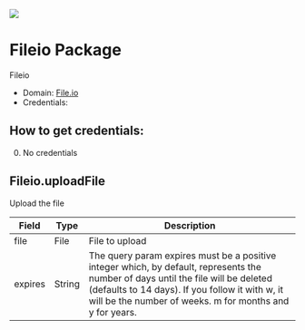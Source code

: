 [![](https://scdn.rapidapi.com/RapidAPI_banner.png)](https://rapidapi.com/package/Fileio/functions?utm_source=RapidAPIGitHub_FileioFunctions&utm_medium=button&utm_content=RapidAPI_GitHub)

# Fileio Package
Fileio
* Domain: [File.io](https://file.io)
* Credentials: 

## How to get credentials: 
0. No credentials

## Fileio.uploadFile
Upload the file

| Field  | Type  | Description
|--------|-------|----------
| file   | File  | File to upload
| expires| String| The query param expires must be a positive integer which, by default, represents the number of days until the file will be deleted (defaults to 14 days). If you follow it with w, it will be the number of weeks. m for months and y for years.
